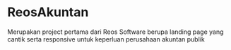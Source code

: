 # ReosAkuntan
Merupakan project pertama dari Reos Software berupa landing page yang cantik serta responsive untuk keperluan perusahaan akuntan publik

